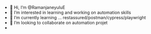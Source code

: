 - 👋 Hi, I’m @RamanjaneyuluE
- 👀 I’m interested in learning and working on automation skills 
- 🌱 I’m currently learning ... restassured/postman/cypress/playwright
- 💞️ I’m looking to collaborate on automation projet
- 

<!---
RamanjaneyuluE/RamanjaneyuluE is a ✨ special ✨ repository because its `README.md` (this file) appears on your GitHub profile.
You can click the Preview link to take a look at your changes.
--->
